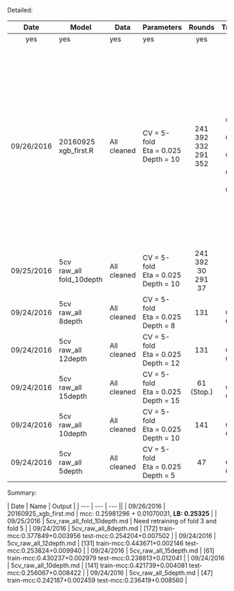 Detailed:

| Date | Model | Data | Parameters | Rounds | Train(M/SD) | Test(M/SD) | LB |
| :---: | --- | --- | --- | :---: | :---: | :---: | :---: |
| yes | yes | yes | yes | yes | yes | yes | yes |
| 09/26/2016 | 20160925 <br> xgb_first.R | All cleaned | CV = 5-fold <br> Eta = 0.025 <br> Depth = 10 | 241 <br> 392 <br> 332 <br> 291 <br> 352 | AUC <br> f1 0.890908 <br> f2 0.946415 <br> f3 0.930391 <br> f4 0.926381 <br> f5 0.935947 | AUC <br> f1 0.748642 <br> f2 0.757684 <br> f3 0.738047 <br> f4 0.738045 <br> f5 0.740936 <br> <br> MCC <br> f1 0.2729738 <br> f2 0.2489975 <br> f3 0.2462972 <br> f4 0.2509157 <br> f5 0.2519139 | **1 0.25325** <br> 2 0.25170 <br> **3 0.25325** <br> 4 0.25181 |
| 09/25/2016 | 5cv<br>raw_all<br>fold_10depth | All cleaned | CV = 5-fold <br> Eta = 0.025 <br> Depth = 10 | 241 <br> 392 <br> 30 <br> 291 <br> 37 | Need retraining | Need retraining | None |
| 09/24/2016 | 5cv<br>raw_all<br>8depth | All cleaned | CV = 5-fold <br> Eta = 0.025 <br> Depth = 8 | 131 | MCC <br> 0.377849 <br> 0.003956 | MCC <br> 0.254204 <br> 0.007502 | None |
| 09/24/2016 | 5cv<br>raw_all<br>12depth | All cleaned | CV = 5-fold <br> Eta = 0.025 <br> Depth = 12 | 131 | MCC <br>  0.443671 <br> 0.002146 |  MCC <br> 0.253824 <br> 0.009940 | None |
| 09/24/2016 | 5cv<br>raw_all<br>15depth | All cleaned | CV = 5-fold <br> Eta = 0.025 <br> Depth = 15 | 61 <br> (Stop.) | MCC <br>  0.430237 <br> 0.002979 | MCC <br>  0.238813 <br> 0.012041 | None |
| 09/24/2016 | 5cv<br>raw_all<br>10depth | All cleaned | CV = 5-fold <br> Eta = 0.025 <br> Depth = 10 | 141 | MCC <br>  0.421739 <br> 0.004081 | MCC <br>  0.256067 <br> 0.008422 | None |
| 09/24/2016 | 5cv<br>raw_all<br>5depth | All cleaned | CV = 5-fold <br> Eta = 0.025 <br> Depth = 5 | 47 | MCC <br>  0.242187 <br> 0.002459 | MCC <br>  0.236419 <br> 0.008560 | None |

Summary:

| Date | Name | Output |
| --- | --- | --- ||
| 09/26/2016 | 20160925_xgb_first.md | mcc: 0.25981296 + 0.01070031, **LB: 0.25325** |
| 09/25/2016 | 5cv_raw_all_fold_10depth.md | Need retraining of fold 3 and fold 5 |
| 09/24/2016 | 5cv_raw_all_8depth.md | [172]	train-mcc:0.377849+0.003956	test-mcc:0.254204+0.007502 |
| 09/24/2016 | 5cv_raw_all_12depth.md | [131]	train-mcc:0.443671+0.002146	test-mcc:0.253824+0.009940 |
| 09/24/2016 | 5cv_raw_all_15depth.md | [61]	train-mcc:0.430237+0.002979	test-mcc:0.238813+0.012041  |
| 09/24/2016 | 5cv_raw_all_10depth.md | [141]   train-mcc:0.421739+0.004081 test-mcc:0.256067+0.008422 |
| 09/24/2016 | 5cv_raw_all_5depth.md | [47]    train-mcc:0.242187+0.002459 test-mcc:0.236419+0.008560 |
